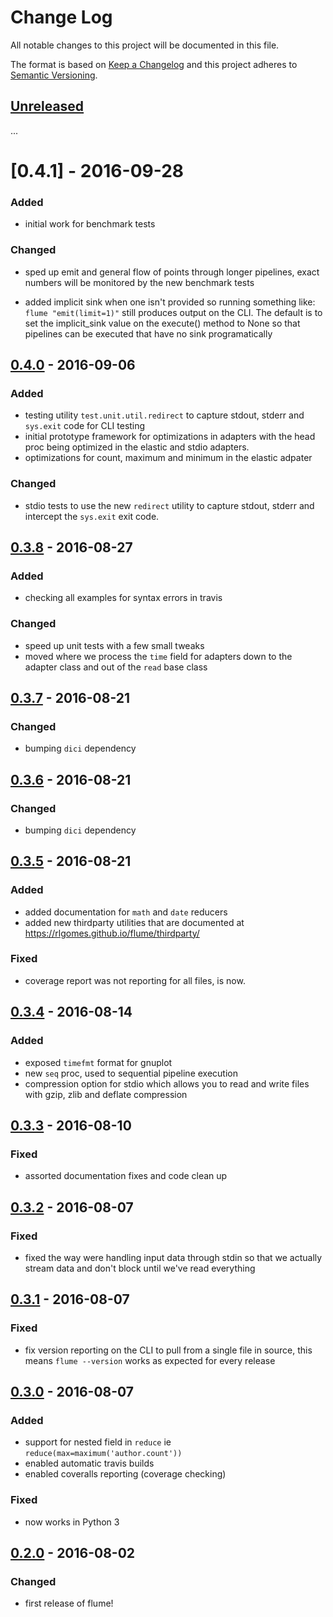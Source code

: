 # Change Log
All notable changes to this project will be documented in this file.

The format is based on [Keep a Changelog](http://keepachangelog.com/) 
and this project adheres to [Semantic Versioning](http://semver.org/).

## [Unreleased]
...

# [0.4.1] - 2016-09-28

### Added
- initial work for benchmark tests

### Changed
- sped up emit and general flow of points through longer pipelines, exact numbers
  will be monitored by the new benchmark tests

- added implicit sink when one isn't provided so running something like:
  `flume "emit(limit=1)"` still produces output on the CLI. The default is to
  set the implicit_sink value on the execute() method to None so that pipelines
  can be executed that have no sink programatically

## [0.4.0] - 2016-09-06
### Added
- testing utility `test.unit.util.redirect` to capture stdout, stderr and
  `sys.exit` code for CLI testing
- initial prototype framework for optimizations in adapters with the head proc
  being optimized in the elastic and stdio adapters.
- optimizations for count, maximum and minimum in the elastic adpater

### Changed
- stdio tests to use the new `redirect` utility to capture stdout, stderr and
  intercept the `sys.exit` exit code.

## [0.3.8] - 2016-08-27

### Added
- checking all examples for syntax errors in travis

### Changed
- speed up unit tests with a few small tweaks
- moved where we process the `time` field for adapters down to the adapter class
  and out of the `read` base class

## [0.3.7] - 2016-08-21

### Changed
- bumping `dici` dependency

## [0.3.6] - 2016-08-21

### Changed
- bumping `dici` dependency

## [0.3.5] - 2016-08-21

### Added
- added documentation for `math` and `date` reducers
- added new thirdparty utilities that are documented at https://rlgomes.github.io/flume/thirdparty/

### Fixed
- coverage report was not reporting for all files, is now.

## [0.3.4] - 2016-08-14

### Added
- exposed `timefmt` format for gnuplot
- new `seq` proc, used to sequential pipeline execution
- compression option for stdio which allows you to read and write files with
  gzip, zlib and deflate compression

## [0.3.3] - 2016-08-10

### Fixed
- assorted documentation fixes and code clean up

## [0.3.2] - 2016-08-07

### Fixed
- fixed the way were handling input data through stdin so that we actually
  stream data and don't block until we've read everything

## [0.3.1] - 2016-08-07

### Fixed
- fix version reporting on the CLI to pull from a single file in source, this
  means `flume --version` works as expected for every release

## [0.3.0] - 2016-08-07

### Added
- support for nested field in `reduce` ie `reduce(max=maximum('author.count'))`
- enabled automatic travis builds
- enabled coveralls reporting (coverage checking)

### Fixed
- now works in Python 3

## [0.2.0] - 2016-08-02
### Changed
- first release of flume!

[Unreleased]: https://github.com/rlgomes/flume/compare/v0.4.0...HEAD
[0.4.0]: https://github.com/rlgomes/flume/compare/v0.3.8...v0.4.0
[0.3.8]: https://github.com/rlgomes/flume/compare/v0.3.7...v0.3.8
[0.3.7]: https://github.com/rlgomes/flume/compare/v0.3.6...v0.3.7
[0.3.6]: https://github.com/rlgomes/flume/compare/v0.3.5...v0.3.6
[0.3.5]: https://github.com/rlgomes/flume/compare/v0.3.4...v0.3.5
[0.3.4]: https://github.com/rlgomes/flume/compare/v0.3.3...v0.3.4
[0.3.3]: https://github.com/rlgomes/flume/compare/v0.3.2...v0.3.3
[0.3.2]: https://github.com/rlgomes/flume/compare/v0.3.1...v0.3.2
[0.3.1]: https://github.com/rlgomes/flume/compare/v0.3...v0.3.1
[0.3.0]: https://github.com/rlgomes/flume/compare/v0.2...v0.3
[0.2.0]: https://github.com/rlgomes/flume/commits/v0.2
